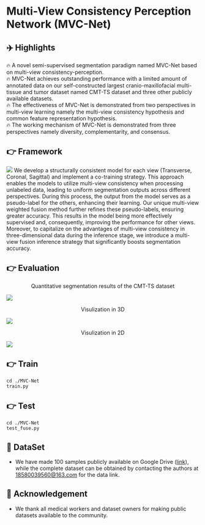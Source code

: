 # Multi-View Consistency Perception Network (MVC-Net)

## ✈️ Highlights
🔥 A novel semi-supervised segmentation paradigm named MVC-Net based on multi-view consistency-perception.  
🔥 MVC-Net achieves outstanding performance with a limited amount of annotated data on our self-constructed largest cranio-maxillofacial multi-tissue and tumor dataset named CMT-TS dataset and three other publicly available datasets.  
🔥 The effectiveness of MVC-Net is demonstrated from two perspectives in multi-view learning namely the multi-view consistency hypothesis and common feature representation hypothesis.  
🔥 The working mechanism of MVC-Net is demonstrated from three perspectives namely diversity, complementarity, and consensus. 

## 👉 Framework
<img src="https://github.com/QinRui-k/MVC-Net/blob/main/ARCH.png">
We develop a structurally consistent model for each view (Transverse, Coronal, Sagittal) and implement a co-training strategy. This approach enables the models to utilize multi-view consistency when processing unlabeled data, leading to uniform segmentation outputs across different perspectives. During this process, the output from the model serves as a pseudo-label for the others, enhancing their learning. Our unique multi-view weighted fusion method further refines these pseudo-labels, ensuring greater accuracy. This results in the model being more effectively supervised and, consequently, improving the performance for other views. Moreover, to capitalize on the advantages of multi-view consistency in three-dimensional data during the inference stage, we introduce a multi-view fusion inference strategy that significantly boosts segmentation accuracy.


## 👉 Evaluation
<p align="center">  
Quantitative segmentation results of the CMT-TS dataset  
</p>   
<img src="https://github.com/QinRui-k/MVC-Net/assets/139854014/905c804b-03b8-4160-979a-4d48dcfab186">

<p align="center">  
Visulization in 3D
</p>   
<img src="https://github.com/QinRui-k/MVC-Net/files/15224369/JAW-3D.pdf">

<p align="center">  
Visulization in 2D
</p>   
<img src="https://github.com/QinRui-k/MVC-Net/files/15224368/JAW-2D.pdf">

## 👉 Train
```
cd ./MVC-Net
train.py
```

## 👉 Test
```
cd ./MVC-Net
test_fuse.py
```

## 🤝 DataSet
* We have made 100 samples publicly available on Google Drive ([link](https://drive.google.com/file/d/19YRFT-gx-L7drJiubfHelX-e1o7bkgDQ/view?usp=share_link)), while the complete dataset can be obtained by contacting the authors at 18580039560@163.com for the data link.

## 🤝 Acknowledgement
* We thank all medical workers and dataset owners for making public datasets available to the community.

